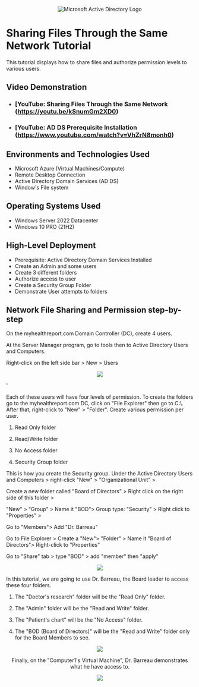 
<p align="center">
<img src="https://i.imgur.com/pU5A58S.png" alt="Microsoft Active Directory Logo"/>
</p>

<h1>Sharing Files Through the Same Network Tutorial</h1>
This tutorial displays how to share files and authorize permission levels to various users.<br />


<h2>Video Demonstration</h2>

- ### [YouTube: Sharing Files Through the Same Network (https://youtu.be/kSnumGm2XD0)
- ### [YouTube: AD DS Prerequisite Installation (https://www.youtube.com/watch?v=VhZrN8monh0)

<h2>Environments and Technologies Used</h2>

- Microsoft Azure (Virtual Machines/Compute)
- Remote Desktop Connection
- Active Directory Domain Services (AD DS)
- Window's File system

<h2>Operating Systems Used </h2>

- Windows Server 2022 Datacenter 
- Windows 10 PRO (21H2)

<h2>High-Level Deployment</h2>

- Prerequisite: Active Directory Domain Services Installed
- Create an Admin and some users
- Create 3 different folders
- Authorize access to user
- Create a Security Group Folder
- Demonstrate User attempts to folders


<h2>Network File Sharing and Permission step-by-step</h2>


<p> On the myhealthreport.com Domain Controller (DC), create 4 users.
  <p> At the Server Manager program, go to tools then to Active Directory Users and Computers.
     <p> Right-click on the left side bar > New > Users

<p align=center><img src="https://user-images.githubusercontent.com/121436228/222591834-3b6ff2ec-8344-42f1-a83a-36d84cbeab22.png"></p>
'
<p> Each of these users will have four levels of permission. To create the folders go to the myhealthreport.com DC, click on "File Explorer" then go to C:\. After that, right-click to "New" > "Folder". Create various permission per user.</p>

  1. Read Only folder
  
  2. Read/Write folder
   
  3. No Access folder
  
  4. Security Group folder 
  
  <p>This is how you create the Security group.  
  Under the Active Directory Users and Computers > right-click "New" > "Organizational Unit" > 
  
  Create a new folder called "Board of Directors" > Right click on the right side of this folder > 
  
  "New" > "Group" > Name it "BOD"> Group type: "Security" > Right click to "Properties" > 
  
  Go to "Members"> Add "Dr. Barreau"
  
  Go to File Explorer > Create a "New"> "Folder" > Name it "Board of Directors"> Right-click to "Properties"
  
 Go to "Share" tab > type "BOD" > add "member" then "apply"</p>

<p align=center><img src="https://user-images.githubusercontent.com/121436228/222591810-3ba848ec-033a-490b-bf2a-348ea7840793.png"></p>

<p>In this tutorial, we are going to use Dr. Barreau, the Board leader to access these four folders. 
  
  1. The "Doctor's research" folder will be the "Read Only" folder.
  
  2. The "Admin" folder will be the "Read and Write" folder.
  
  3. The "Patient's chart" will be the "No Access" folder.
  
  4. The "BOD (Board of Directors)" will be the "Read and Write" folder only for the Board Members to see.
  


<p align=center><img src="https://user-images.githubusercontent.com/121436228/222591788-26f7b906-4c21-4b8f-a57e-e6d116ea95fc.png"></p>

 
<p align=center> Finally, on the "Computer1's Virtual Machine", Dr. Barreau demonstrates what he have access to. </p>


<p align=center><img src="https://user-images.githubusercontent.com/121436228/222591773-fddcad78-169f-4de2-aca4-821924edc1b4.png"></p>







